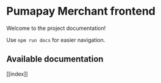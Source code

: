 # Pumapay Merchant frontend

Welcome to the project documentation!

Use `npm run docs` for easier navigation.

## Available documentation

[[index]]
